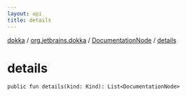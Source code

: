 ```yaml
---
layout: api
title: details
---
```

[dokka](../../index.html) / [org.jetbrains.dokka](../index.html) / [DocumentationNode](index.html) / [details](details.html)


# details



```
public fun details(kind: Kind): List<DocumentationNode>
```

